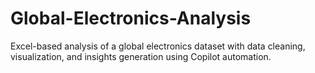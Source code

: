 # Global-Electronics-Analysis
Excel-based analysis of a global electronics dataset with data cleaning, visualization, and insights generation using Copilot automation.
